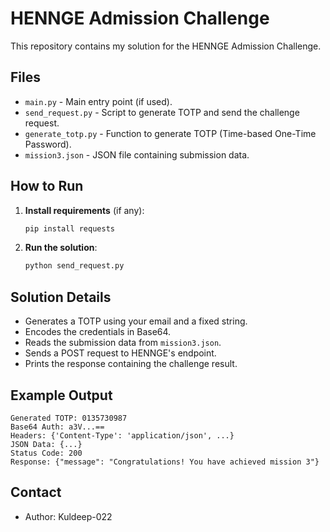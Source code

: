 # HENNGE Admission Challenge

This repository contains my solution for the HENNGE Admission Challenge.

## Files

- `main.py` - Main entry point (if used).
- `send_request.py` - Script to generate TOTP and send the challenge request.
- `generate_totp.py` - Function to generate TOTP (Time-based One-Time Password).
- `mission3.json` - JSON file containing submission data.

## How to Run

1. **Install requirements** (if any):
    ```sh
    pip install requests
    ```

2. **Run the solution**:
    ```sh
    python send_request.py
    ```

## Solution Details

- Generates a TOTP using your email and a fixed string.
- Encodes the credentials in Base64.
- Reads the submission data from `mission3.json`.
- Sends a POST request to HENNGE's endpoint.
- Prints the response containing the challenge result.

## Example Output

```
Generated TOTP: 0135730987
Base64 Auth: a3V...==
Headers: {'Content-Type': 'application/json', ...}
JSON Data: {...}
Status Code: 200
Response: {"message": "Congratulations! You have achieved mission 3"}
```

## Contact

- Author: Kuldeep-022
